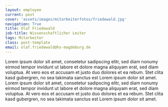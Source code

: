 ```yaml
---
layout: employee
current: post
cover: 'assets/images/mitarbeiterfotos/friedewald.jpg'
navigation: True
title: Olaf Friedewald
job-title: Wissenschaftlicher Leiter
tags: Mitarbeiter
class: post-template
email: olaf.friedewald@hs-magdeburg.de
---
```

  
Lorem ipsum dolor sit amet, consetetur sadipscing elitr, sed diam nonumy eirmod tempor invidunt ut labore et dolore magna aliquyam erat, sed diam voluptua. At vero eos et accusam et justo duo dolores et ea rebum. Stet clita kasd gubergren, no sea takimata sanctus est Lorem ipsum dolor sit amet. Lorem ipsum dolor sit amet, consetetur sadipscing elitr, sed diam nonumy eirmod tempor invidunt ut labore et dolore magna aliquyam erat, sed diam voluptua. At vero eos et accusam et justo duo dolores et ea rebum. Stet clita kasd gubergren, no sea takimata sanctus est Lorem ipsum dolor sit amet.
